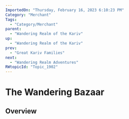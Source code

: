 ```yaml
---
ImportedOn: "Thursday, February 16, 2023 6:10:23 PM"
Category: "Merchant"
Tags:
  - "Category/Merchant"
parent:
  - "Wandering Realm of the Kariv"
up:
  - "Wandering Realm of the Kariv"
prev:
  - "Great Kariv Families"
next:
  - "Wandering Realm Adventures"
RWtopicId: "Topic_1902"
---
```

# The Wandering Bazaar
## Overview
